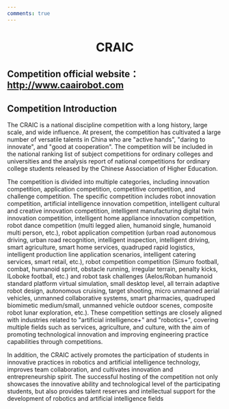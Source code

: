 ```yaml
---
comments: true
---
```


# <center>CRAIC</center>

## Competition official website：http://www.caairobot.com

## Competition Introduction

The CRAIC is a national discipline competition with a long history, large scale, and wide influence. At present, the competition has cultivated a large number of versatile talents in China who are "active hands", "daring to innovate", and "good at cooperation". The competition will be included in the national ranking list of subject competitions for ordinary colleges and universities and the analysis report of national competitions for ordinary college students released by the Chinese Association of Higher Education.

The competition is divided into multiple categories, including innovation competition, application competition, competitive competition, and challenge competition. The specific competition includes robot innovation competition, artificial intelligence innovation competition, intelligent cultural and creative innovation competition, intelligent manufacturing digital twin innovation competition, intelligent home appliance innovation competition, robot dance competition (multi legged alien, humanoid single, humanoid multi person, etc.), robot application competition (urban road autonomous driving, urban road recognition, intelligent inspection, intelligent driving, smart agriculture, smart home services, quadruped rapid logistics, intelligent production line application scenarios, intelligent catering services, smart retail, etc.), robot competition competition (Simuro football, combat, humanoid sprint, obstacle running, irregular terrain, penalty kicks,  ILoboke football, etc.) and robot task challenges (Aelos/Roban humanoid standard platform virtual simulation, small desktop level, all terrain adaptive robot design, autonomous cruising, target shooting, micro unmanned aerial vehicles, unmanned collaborative systems, smart pharmacies, quadruped biomimetic medium/small, unmanned vehicle outdoor scenes, composite robot lunar exploration, etc.). These competition settings are closely aligned with industries related to "artificial intelligence+" and "robotics+", covering multiple fields such as services, agriculture, and culture, with the aim of promoting technological innovation and improving engineering practice capabilities through competitions. ‌

In addition, the CRAIC actively promotes the participation of students in innovative practices in robotics and artificial intelligence technology, improves team collaboration, and cultivates innovation and entrepreneurship spirit. The successful hosting of the competition not only showcases the innovative ability and technological level of the participating students, but also provides talent reserves and intellectual support for the development of robotics and artificial intelligence fields